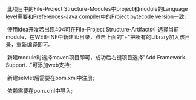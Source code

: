 ​	此项目中的File-Project Structure-Modules中project和module的Language level需要和Preferences-Java compiler中的Project bytecode version一致;

​	使用idea开发若出现404可在File-Project Structure-Artifacts中选择当前module，在WEB-INF中新建lib目录，点击上面的"+"把所有的Library加入该目录，重新编译即可。

​	新建module时选择maven项目即可，成功后右键项目选择"Add Framework Support..."可添加web支持;

​	新建selvlet后需要在pom.xml中注册;

​	依赖需要在pom.xml中导入;

​	